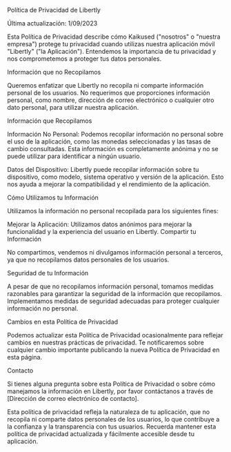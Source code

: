 Política de Privacidad de Libertly

Última actualización: 1/09/2023

Esta Política de Privacidad describe cómo Kaikused ("nosotros" o "nuestra empresa") protege tu privacidad cuando utilizas nuestra aplicación móvil "Libertly" ("la Aplicación"). Entendemos la importancia de tu privacidad y nos comprometemos a proteger tus datos personales.

Información que no Recopilamos

Queremos enfatizar que Libertly no recopila ni comparte información personal de los usuarios. No requerimos que proporciones información personal, como nombre, dirección de correo electrónico o cualquier otro dato personal, para utilizar nuestra aplicación.

Información que Recopilamos

Información No Personal: Podemos recopilar información no personal sobre el uso de la aplicación, como las monedas seleccionadas y las tasas de cambio consultadas. Esta información es completamente anónima y no se puede utilizar para identificar a ningún usuario.

Datos del Dispositivo: Libertly puede recopilar información sobre tu dispositivo, como modelo, sistema operativo y versión de la aplicación. Esto nos ayuda a mejorar la compatibilidad y el rendimiento de la aplicación.

Cómo Utilizamos tu Información

Utilizamos la información no personal recopilada para los siguientes fines:

Mejorar la Aplicación: Utilizamos datos anónimos para mejorar la funcionalidad y la experiencia del usuario en Libertly.
Compartir tu Información

No compartimos, vendemos ni divulgamos información personal a terceros, ya que no recopilamos datos personales de los usuarios.

Seguridad de tu Información

A pesar de que no recopilamos información personal, tomamos medidas razonables para garantizar la seguridad de la información que recopilamos. Implementamos medidas de seguridad adecuadas para proteger cualquier información no personal.

Cambios en esta Política de Privacidad

Podemos actualizar esta Política de Privacidad ocasionalmente para reflejar cambios en nuestras prácticas de privacidad. Te notificaremos sobre cualquier cambio importante publicando la nueva Política de Privacidad en esta página.

Contacto

Si tienes alguna pregunta sobre esta Política de Privacidad o sobre cómo manejamos la información en Libertly, por favor contáctanos a través de [Dirección de correo electrónico de contacto].

Esta política de privacidad refleja la naturaleza de tu aplicación, que no recopila ni comparte datos personales de los usuarios, lo que contribuye a la confianza y la transparencia con tus usuarios. Recuerda mantener esta política de privacidad actualizada y fácilmente accesible desde tu aplicación.
